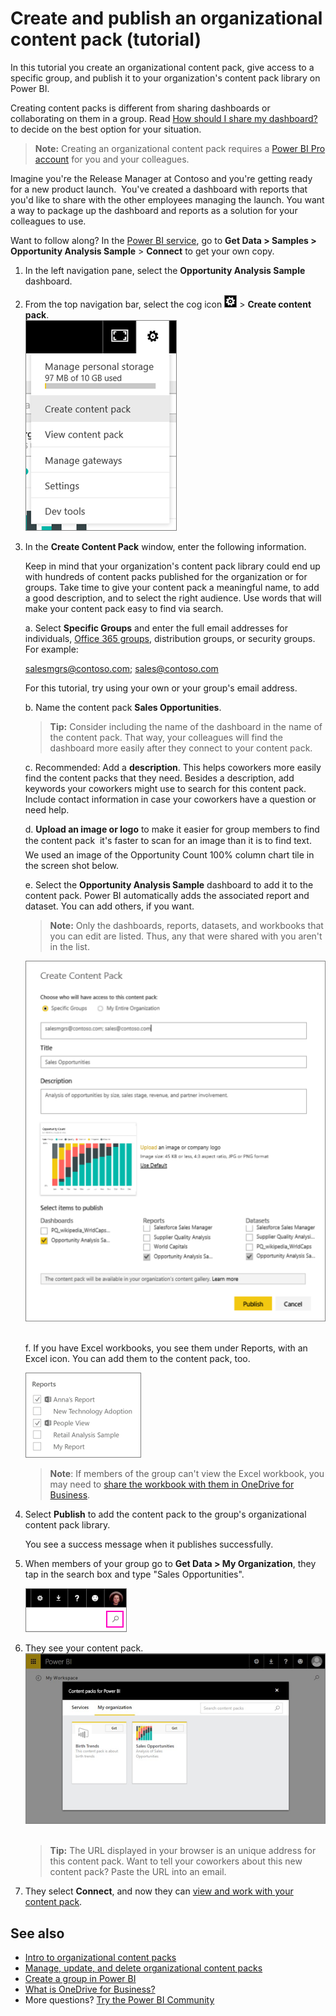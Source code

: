 <properties 
   pageTitle="Create and publish an organizational content pack (tutorial)"
   description="In this tutorial you create an organizational content pack, restrict access to a specific group, and publish it to your organization's content pack library on Power BI."
   services="powerbi" 
   documentationCenter="" 
   authors="ajayan" 
   manager="erikre" 
   backup="maggiesMSFT"
   editor=""
   tags=""
   qualityFocus="no"
   qualityDate=""/>
 
<tags
   ms.service="powerbi"
   ms.devlang="NA"
   ms.topic="article"
   ms.tgt_pltfrm="NA"
   ms.workload="powerbi"
   ms.date="02/09/2017"
   ms.author="ajayan"/>

# Create and publish an organizational content pack (tutorial)

In this tutorial you create an organizational content pack, give access to a specific group, and publish it to your organization's content pack library on Power BI.

Creating content packs is different from sharing dashboards or collaborating on them in a group. Read [How should I share my dashboard?](powerbi-service-how-should-i-share-my-dashboard.md) to decide on the best option for your situation.

>**Note:** Creating an organizational content pack requires a [Power BI Pro account](https://powerbi.microsoft.com/pricing) for you and your colleagues.

Imagine you're the Release Manager at Contoso and you're getting ready for a new product launch.  You've created a dashboard with reports that you'd like to share with the other employees managing the launch. You want a way to package up the dashboard and reports as a solution for your colleagues to use. 

Want to follow along? In the [Power BI service](https://powerbi.com), go to **Get Data > Samples > Opportunity Analysis Sample** > **Connect** to get your own copy. 

1.  In the left navigation pane, select the **Opportunity Analysis Sample** dashboard.

2.  From the top navigation bar, select the cog icon ![](media/powerbi-service-organizational-content-pack-tutorial-create-and-publish/cog.png) > **Create content pack**.    
    ![](media/powerbi-service-organizational-content-pack-tutorial-create-and-publish/pbi_create_contpk.png)

2.  In the **Create Content Pack** window, enter the following information.  
 
    Keep in mind that your organization's content pack library could end up with hundreds of content packs published for the organization or for groups. Take time to give your content pack a meaningful name, to add a good description, and to select the right audience.  Use words that will make your content pack easy to find via search.

    a.  Select **Specific Groups** and enter the full email addresses for individuals, [Office 365 groups](https://support.office.com/article/Create-a-group-in-Office-365-7124dc4c-1de9-40d4-b096-e8add19209e9), distribution groups, or security groups. For example:

	salesmgrs@contoso.com; sales@contoso.com

	For this tutorial, try using your own or your group's email address.

    b.  Name the content pack **Sales Opportunities**.

    >**Tip:** Consider including the name of the dashboard in the name of the content pack. That way, your colleagues will find the dashboard more easily after they connect to your content pack.

	c.  Recommended: Add a **description**. This helps coworkers more easily find the content packs that they need. Besides a description, add keywords your coworkers might use to search for this content pack. Include contact information in case your coworkers have a question or need help.

	d.  **Upload an image or logo** to make it easier for group members to find the content pack &#151; it's faster to scan for an image than it is to find text. We used an image of the Opportunity Count 100% column chart tile in the screen shot below.

	e.  Select the **Opportunity Analysis Sample** dashboard to add it to the content pack.  Power BI automatically adds the associated report and dataset. You can add others, if you want.

	>**Note:**  Only the dashboards, reports, datasets, and workbooks that you can edit are listed. Thus, any that were shared with you aren't in the list.

       ![](media/powerbi-service-organizational-content-pack-tutorial-create-and-publish/cpwindow.png) 

	f. If you have Excel workbooks, you see them under Reports, with an Excel icon. You can add them to the content pack, too.
		
      ![](media/powerbi-service-organizational-content-pack-tutorial-create-and-publish/PBI_OrgContPkExcel.png)

	>**Note**: If members of the group can't view the Excel workbook, you may need to [share the workbook with them in OneDrive for Business](https://support.office.com/en-us/article/Share-documents-or-folders-in-Office-365-1fe37332-0f9a-4719-970e-d2578da4941c).

3.  Select **Publish** to add the content pack to the group's organizational content pack library.  

	You see a success message when it publishes successfully. 

4.  When members of your group go to **Get Data > My Organization**, they tap in the search box and type "Sales Opportunities".

	![](media/powerbi-service-organizational-content-pack-tutorial-create-and-publish/cp_searchbox.png) 

5.  They see your content pack.  
	![](media/powerbi-service-organizational-content-pack-tutorial-create-and-publish/powerbi-find-content-pack-organization.png) 

	>**Tip:** The URL displayed in your browser is an unique address for this content pack.  Want to tell your coworkers about this new content pack?  Paste the URL into an email.

6.  They select **Connect**, and now they can [view and work with your content pack](powerbi-service-organizational-content-packs-use-and-work-with.md). 

## See also  
-  [Intro to organizational content packs](powerbi-service-organizational-content-packs-introduction.md)  
-  [Manage, update, and delete organizational content packs](powerbi-service-organizational-content-packs-manage-update-delete.md)  
-  [Create a group in Power BI](powerbi-service-create-a-group-in-power-bi.md)  
-  [What is OneDrive for Business?](https://support.office.com/en-us/article/What-is-OneDrive-for-Business-187f90af-056f-47c0-9656-cc0ddca7fdc2)
-  More questions? [Try the Power BI Community](http://community.powerbi.com/)
